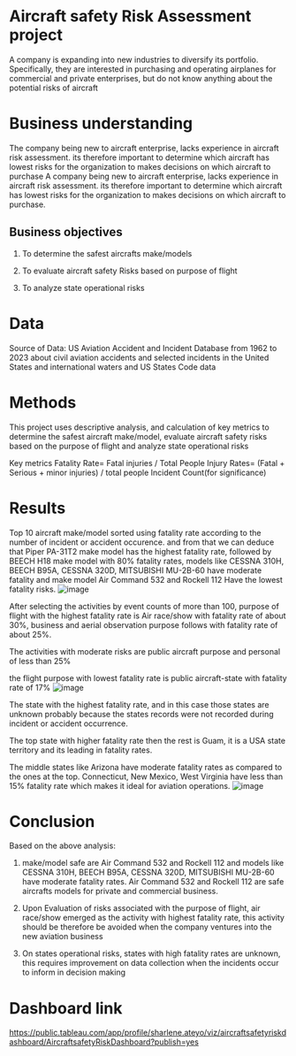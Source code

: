 # Aircraft safety Risk Assessment project
A company is expanding into new industries to diversify its portfolio. Specifically, they are interested in purchasing and 
operating airplanes for commercial and private enterprises, but do not know anything about the potential risks of aircraft

# Business understanding
The company being new to aircraft enterprise, lacks experience in aircraft risk assessment. its therefore important to determine which aircraft has lowest risks for the organization to makes decisions on which aircraft to purchase
A company being new to aircraft enterprise, lacks experience in aircraft risk assessment.
its therefore important to determine which aircraft has lowest risks for the organization to makes decisions on which aircraft to purchase.
## Business objectives 
1) To determine the safest aircrafts make/models

2) To evaluate aircraft safety Risks based on purpose of flight

3) To analyze state operational risks

# Data
Source of Data: US Aviation  Accident and Incident Database from 1962 to 2023 about civil aviation accidents and selected incidents in the United States and 
international waters and US States Code data 

# Methods
This project uses descriptive analysis, and calculation of key metrics to determine the safest aircraft make/model, evaluate aircraft safety risks based on the purpose of
flight and analyze state operational risks

Key metrics
Fatality Rate= Fatal injuries / Total People
Injury Rates= (Fatal + Serious + minor injuries) / total people
Incident Count(for significance)

# Results

Top 10 aircraft make/model sorted using fatality rate according to the number of incident or accident occurence. and from that we can 
deduce that Piper PA-31T2 make model has the highest fatality rate, followed by BEECH H18 make model with 80% fatality rates, models like 
CESSNA 310H, BEECH B95A, CESSNA 320D, MITSUBISHI MU-2B-60 have moderate fatality and make model Air Command 532 and Rockell 112 Have the lowest fatality risks.
![image](https://github.com/user-attachments/assets/2773f24e-fcd3-45cd-9ed0-ad0d7e708723)

After selecting the activities by event counts of more than 100, purpose of flight with the highest fatality rate is Air race/show with fatality rate of about 30%, business and aerial observation purpose follows with fatality rate of about 25%.

The activities with moderate risks are public aircraft purpose and personal of less than 25%

the flight purpose with lowest fatality rate is public aircraft-state with fatality rate of 17%
![image](https://github.com/user-attachments/assets/3632c6c4-7e30-4916-8be4-31955217ebb1)

The state with the highest fatality rate, and in this case those states are unknown probably because the states records were not 
recorded during incident or accident occurrence.

The top state with higher fatality rate then the rest is Guam, it is a USA state territory and its leading in fatality rates.

The middle states like Arizona have moderate fatality rates as compared to the ones at the top. Connecticut, New Mexico, 
West Virginia have less than 15% fatality rate which makes it ideal for aviation operations.
![image](https://github.com/user-attachments/assets/fd3a24bd-70f3-4f86-8775-0480d3ccb71e)

# Conclusion
Based on the above analysis:

1) make/model safe are Air Command 532 and Rockell 112 and models like CESSNA 310H, BEECH B95A, CESSNA 320D, MITSUBISHI MU-2B-60 have moderate fatality rates. Air Command 532 and Rockell 112 are safe aircrafts models for private and commercial business.

2) Upon Evaluation of risks associated with the purpose of flight, air race/show emerged as the activity with highest fatality rate, this activity should be therefore be avoided when the company ventures into the new aviation business

3) On states operational risks, states with high fatality rates are unknown, this requires improvement on data collection when the incidents occur to inform in decision making

# Dashboard link
https://public.tableau.com/app/profile/sharlene.ateyo/viz/aircraftsafetyriskdashboard/AircraftsafetyRiskDashboard?publish=yes
